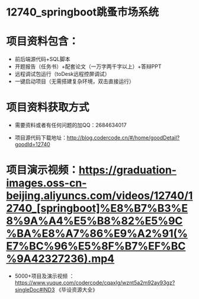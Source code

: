 #   12740_springboot跳蚤市场系统

#   项目资料包含：
*    前后端源代码+SQL脚本
*    开题报告（任务书）+配套论文（一万字两千字以上）+答辩PPT
*   远程调试包运行（toDesk远程控屏调试）
*   一键启动项目（无需搭建复杂环境，双击直接运行）


#   项目资料获取方式
*   需要资料或者有任何问题的加QQ：2684634017

*   项目源代码下载地址：http://blog.codercode.cn/#/home/goodDetail?goodId=12740

#  项目演示视频：https://graduation-images.oss-cn-beijing.aliyuncs.com/videos/12740/12740_[springboot]%E8%B7%B3%E8%9A%A4%E5%B8%82%E5%9C%BA%E8%A7%86%E9%A2%91(%E7%BC%96%E5%8F%B7%EF%BC%9A42327236).mp4

*  5000+项目及演示视频 ：https://www.yuque.com/codercode/cqaxlg/wznt5a2m92ay93gz?singleDoc#lND3 《毕设资源大全》
